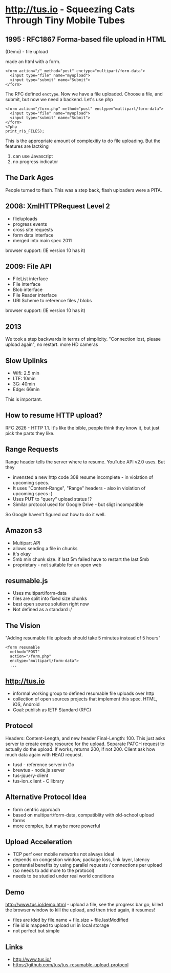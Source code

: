 <http://tus.io> - Squeezing Cats Through Tiny Mobile Tubes
==========================================================

## 1995 : RFC1867 Forma-based file upload in HTML 

(Demo) - file upload

made an html with a form. 

    <form action="/" method="post" enctype="multipart/form-data">
      <input type="file" name="myupload">
      <input type="submit" name="Submit">
    </form>

The RFC defined `enctype`. Now we have a file uploaded. Choose a file, and submit, but now we need a backend. Let's use php

    <form action="/form.php" method="post" enctype="multipart/form-data">
      <input type="file" name="myupload">
      <input type="submit" name="Submit">
    </form>
    <?php
    print_r($_FILES);

This is the appropriate amount of complexitiy to do file uploading. But the features are lactking

1. can use Javascript
2. no progress indicator

## The Dark Ages

People turned to flash. This was a step back, flash uploaders were a PITA.

## 2008: XmlHTTPRequest Level 2

* flieluploads
* progress events
* cross site requests
* form data interface
* merged into main spec 2011

browser support: (IE version 10 has it)

## 2009: File API

* FileList interface
* File interface
* Blob interface
* File Reader interface
* URI Scheme to reference files / blobs

browser support: (IE version 10 has it)

## 2013

We took a step backwards in terms of simplicity. "Connection lost, please upload again", no restart.
more HD cameras

## Slow Uplinks

* Wifi: 2.5 min
* LTE: 10min
* 3G: 40min
* Edge: 66min

This is important.

## How to resume HTTP upload?

RFC 2626 - HTTP 1.1. It's like the bible, people think they know it, but just pick the parts they like. 

## Range Requests

Range header tells the server where to resume. YouTube API v2.0 uses. But they 

* invensted a new http code 308 resume incomplete - in violation of upcoming specs. 
* It uses "Content-Range", "Range" headers - also in violation of upcoming specs :(
* Uses PUT to "query" upload status !?
* Similar protocol used for Google Drive - but sligt incompatible

So Google haven't figured out how to do it well.

## Amazon s3

* Multipart API 
* allows sending a file in chunks
* it's okay
* 5mb min chunk size. if last 5m failed have to restart the last 5mb
* proprietary - not suitable for an open web

## resumable.js

* Uses multipart/form-data
* files are split into fixed size chunks
* best open source solution right now
* Not defined as a standard :/

## The Vision

"Adding resumable file uploads should take 5 minutes instead of 5 hours"


    <form resumable
      method="POST"
      action="/form.php"
      enctype="multipart/form-data">
      ...

## <http://tus.io>

* informal working group to defined resumable file uploads over http
* collection of open sources projects that implement this spec. HTML, iOS, Android
* Goal: publish as IETF Standard (RFC)

## Protocol

Headers: Content-Length, and new header Final-Length: 100. This just asks server to create empty resource for the upload. Separate PATCH request to actually do the upload. If works, returns 200, if not 200. Client ask how much data again with HEAD request.

* tusd - reference server in Go
* brewtus - node.js server
* tus-jquery-client
* tus-ion_client - C library

## Alternative Protocol Idea

* form centric approach
* based on multipart/form-data, compatiblity with old-school upload forms
* more complex, but maybe more powerful

## Upload Acceleration

* TCP perf over mobile networks not always ideal
* depends on congestion window, package loss, link layer, latency
* pontential benefits by using parallel requests / connections per upload (so needs to add more to the protocol)
* needs to be studied under real world conditions

## Demo

<http://www.tus.io/demo.html> - upload a file, see the progress bar go, killed the browser window to kill the upload, and then tried again, it resumes!

* files are ided by file.name + file.size + file.lastModified
* file id is mapped to upload url in local storage
* not perfect but simple

## Links

* <http://www.tus.io/>
* <https://github.com/tus/tus-resumable-upload-protocol>